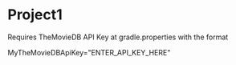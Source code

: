# Project1

Requires TheMovieDB API Key at gradle.properties with the format

MyTheMovieDBApiKey="ENTER_API_KEY_HERE"

